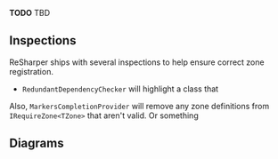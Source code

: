 [//]: # (title: Troubleshooting)

**TODO** TBD

## Inspections

ReSharper ships with several inspections to help ensure correct zone registration.

* `RedundantDependencyChecker` will highlight a class that 

Also, `MarkersCompletionProvider` will remove any zone definitions from `IRequireZone<TZone>` that aren't valid. Or something

## Diagrams
